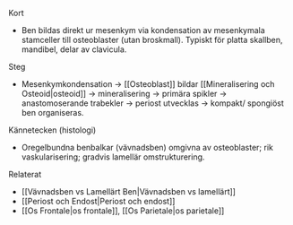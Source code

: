 Kort
- Ben bildas direkt ur mesenkym via kondensation av mesenkymala stamceller till osteoblaster (utan broskmall). Typiskt för platta skallben, mandibel, delar av clavicula.

Steg
- Mesenkymkondensation → [[Osteoblast]] bildar [[Mineralisering och Osteoid|osteoid]] → mineralisering → primära spikler → anastomoserande trabekler → periost utvecklas → kompakt/ spongiöst ben organiseras.

Kännetecken (histologi)
- Oregelbundna benbalkar (vävnadsben) omgivna av osteoblaster; rik vaskularisering; gradvis lamellär omstrukturering.

Relaterat
- [[Vävnadsben vs Lamellärt Ben|Vävnadsben vs lamellärt]]
- [[Periost och Endost|Periost och endost]]
- [[Os Frontale|os frontale]], [[Os Parietale|os parietale]]

